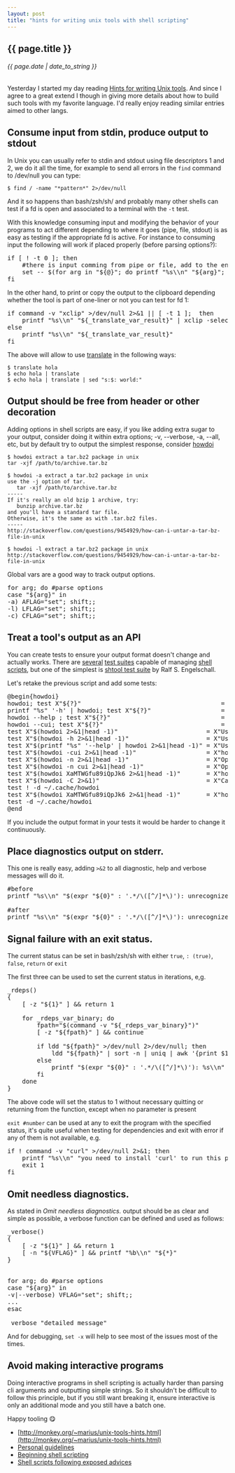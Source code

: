 ```yaml
---
layout: post
title: "hints for writing unix tools with shell scripting"
---
```


## {{ page.title }}

###### {{ page.date | date_to_string }}

Yesterday I started my day reading [Hints for writing Unix tools](http://monkey.org/~marius/unix-tools-hints.html). And since I agree to a great extend I though in giving more details about how to build such tools with my favorite language. I'd really enjoy reading similar entries aimed to other langs.

## Consume input from stdin, produce output to stdout

In Unix you can usually refer to stdin and stdout using file descriptors 1 and 2, we do it all the time, for example to send all errors in the `find` command to /dev/null you can type:

    $ find / -name "*pattern*" 2>/dev/null

And it so happens than bash/zsh/sh/ and probably many other shells can test if a fd is open and associated to a terminal with the `-t` test.

With this knowledge consuming input and modifying the behavior of your programs to act different depending to where it goes (pipe, file, stdout) is as easy as testing if the appropriate fd is active. For instance to consuming input the following will work if placed properly (before parsing options?):

<pre class="sh_sh">
if [ ! -t 0 ]; then
    #there is input comming from pipe or file, add to the end of $@
    set -- $(for arg in "${@}"; do printf "%s\\n" "${arg}"; done) $(cat)
fi
</pre>

In the other hand, to print or copy the output to the clipboard depending whether the tool is part of one-liner or not you can test for fd 1:

<pre class="sh_sh">
if command -v "xclip" >/dev/null 2>&amp;1 || [ -t 1 ];  then
    printf "%s\\n" "${_translate_var_result}" | xclip -selection clipboard &amp;&amp; xclip -o -selection clipboard
else
    printf "%s\\n" "${_translate_var_result}"
fi
</pre>

The above will allow to use [translate](https://github.com/chilicuil/learn/blob/master/sh/tools/translate) in the following ways:

    $ translate hola
    $ echo hola | translate
    $ echo hola | translate | sed "s:$: world:"

## Output should be free from header or other decoration

Adding options in shell scripts are easy, if you like adding extra sugar to your output, consider doing it within extra options; -v, --verbose, -a, --all, etc, but by default try to output the simplest response, consider [howdoi](https://github.com/chilicuil/learn/blob/master/sh/tools/howdoi)

    $ howdoi extract a tar.bz2 package in unix
    tar -xjf /path/to/archive.tar.bz

    $ howdoi -a extract a tar.bz2 package in unix
    use the -j option of tar.
       tar -xjf /path/to/archive.tar.bz
    -----
    If it's really an old bzip 1 archive, try:
       bunzip archive.tar.bz
    and you'll have a standard tar file.
    Otherwise, it's the same as with .tar.bz2 files.
    -----
    http://stackoverflow.com/questions/9454929/how-can-i-untar-a-tar-bz-file-in-unix

    $ howdoi -l extract a tar.bz2 package in unix
    http://stackoverflow.com/questions/9454929/how-can-i-untar-a-tar-bz-file-in-unix

Global vars are a good way to track output options.

<pre class="sh_sh">
for arg; do #parse options
case "${arg}" in
-a) AFLAG="set"; shift;;
-l) LFLAG="set"; shift;;
-c) CFLAG="set"; shift;;
</pre>

## Treat a tool's output as an API

You can create tests to ensure your output format doesn't change and actually works. There are [several](http://shunit.sourceforge.net/) [test suites](http://bmizerany.github.io/roundup/) capable of managing [shell](https://github.com/lehmannro/assert.sh) [scripts](http://joyful.com/shelltestrunner/), but one of the simplest is [shtool test suite](http://fossies.org/linux/shtool/test.sh) by Ralf S. Engelschall.

Let's retake the previous script and add some tests:

<pre class="sh_sh">
@begin{howdoi}
howdoi; test X"${?}"                                      = X"1"
printf "%s" '-h' | howdoi; test X"${?}"                   = X"1"
howdoi --help ; test X"${?}"                              = X"1"
howdoi --cui; test X"${?}"                                = X"1"
test X"$(howdoi 2>&amp;1|head -1)"                        = X"Usage: howdoi [options] query ..."
test X"$(howdoi -h 2>&amp;1|head -1)"                     = X"Usage: howdoi [options] query ..."
test X"$(printf "%s" '--help' | howdoi 2>&amp;1|head -1)" = X"Usage: howdoi [options] query ..."
test X"$(howdoi -cui 2>&amp;1|head -1)"                   = X"howdoi: unrecognized option \`-cui'"
test X"$(howdoi -n 2>&amp;1|head -1)"                     = X"Option \`-n' requires a parameter"
test X"$(howdoi -n cui 2>&amp;1|head -1)"                 = X"Option \`-n' requires a number: 'cui'"
test X"$(howdoi XaMTWGfu89iQpJk6 2>&amp;1|head -1)"       = X"howdoi: No results"
test X"$(howdoi -C 2>&amp;1)"                             = X"Cache cleared successfully"
test ! -d ~/.cache/howdoi
test X"$(howdoi XaMTWGfu89iQpJk6 2>&amp;1|head -1)"       = X"howdoi: No results"
test -d ~/.cache/howdoi
@end
</pre>

If you include the output format in your tests it would be harder to change it continuously.

## Place diagnostics output on stderr.

This one is really easy, adding `>&2` to all diagnostic, help and verbose messages will do it.

<pre class="sh_sh">
#before
printf "%s\\n" "$(expr "${0}" : '.*/\([^/]*\)'): unrecognized option '${arg}'"

#after
printf "%s\\n" "$(expr "${0}" : '.*/\([^/]*\)'): unrecognized option '${arg}'" >&amp;2
</pre>

## Signal failure with an exit status.

The current status can be set in bash/zsh/sh with either `true`, `: (true)`, `false`, `return` or `exit`

The first three can be used to set the current status in iterations, e,g.

<pre class="sh_sh">
_rdeps()
{
    [ -z "${1}" ] &amp;&amp; return 1

    for _rdeps_var_binary; do
        fpath="$(command -v "${_rdeps_var_binary}")"
        [ -z "${fpath}" ] &amp;&amp; continue

        if ldd "${fpath}" >/dev/null 2>/dev/null; then
            ldd "${fpath}" | sort -n | uniq | awk '{print $1}' | xargs -i apt-file search {} | cut -d':' -f1 | sort | uniq
        else
            printf "$(expr "${0}" : '.*/\([^/]*\)'): %s\\n" "not a dynamic executable '${fpath}'" >&amp;2 &amp;&amp; false
        fi
    done
}
</pre>

The above code will set the status to 1 without necessary quitting or returning from the function, except when no parameter is present

`exit #number` can be used at any to exit the program with the specified status, it's quite useful when testing for dependencies and exit with error if any of them is not available, e.g.

<pre class="sh_sh">
if ! command -v "curl" >/dev/null 2>&amp;1; then
    printf "%s\\n" "you need to install 'curl' to run this program" >&amp;2
    exit 1
fi
</pre>

## Omit needless diagnostics.

As stated in *Omit needless diagnostics.* output should be as clear and simple as possible, a verbose function can be defined and used as follows:

<pre class="sh_sh">
_verbose()
{
    [ -z "${1}" ] &amp;&amp; return 1
    [ -n "${VFLAG}" ] &amp;&amp; printf "%b\\n" "${*}"
}


for arg; do #parse options
case "${arg}" in
-v|--verbose) VFLAG="set"; shift;;
...
esac

_verbose "detailed message"
</pre>

And for debugging, `set -x` will help to see most of the issues most of the times.

## Avoid making interactive programs

Doing interactive programs in shell scripting is actually harder than parsing cli arguments and outputting simple strings. So it shouldn't be difficult to follow this principle, but if you still want breaking it, ensure interactive is only an additional mode and you still have a batch one.

Happy tooling &#128523;

- [http://monkey.org/~marius/unix-tools-hints.html](http://monkey.org/~marius/unix-tools-hints.html)
- [Personal guidelines](https://github.com/chilicuil/learn/blob/master/sh/guideline.md)
- [Beginning shell scripting](http://f.javier.io/rep/books/Beginning_shell_scripting.pdf)
- [Shell scripts following exposed advices](https://github.com/chilicuil/learn/tree/master/sh)
